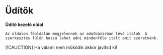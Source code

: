 # Üdítők

**Üdítő kezelő oldal**

```Az oldalon főoldalán megjelennek az adatbázisban lévő italok  A szerkesztés fülön hozzá lehet adni mindenféle italt amit szeretnénk.```

[!CAUCTION] Ha valami nem működik akkor javítsd ki!

